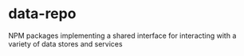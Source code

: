 # data-repo
NPM packages implementing a shared interface for interacting with a variety of data stores and services
